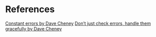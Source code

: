 # References

[Constant errors by Dave Cheney](https://dave.cheney.net/2016/04/07/constant-errors)
[Don’t just check errors, handle them gracefully by Dave Cheney](https://dave.cheney.net/2016/04/27/dont-just-check-errors-handle-them-gracefully)
